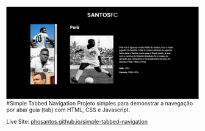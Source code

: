 ![](./img/thumb.png)
#Simple Tabbed Navigation
Projeto simples para demonstrar a navegação por aba/ guia (tab) com HTML, CSS e Javascript.

Live Site: [phosantos.github.io/simple-tabbed-navigation](https://phosantos.github.io/simple-tabbed-navigation/)
